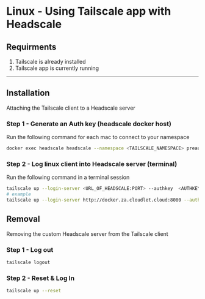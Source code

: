 # Linux - Using Tailscale app with Headscale

## Requirments

1. Tailscale is already installed
2. Tailscale app is currently running

---

## Installation

Attaching the Tailscale client to a Headscale server

### Step 1 - Generate an Auth key (headscale docker host)

Run the following command for each mac to connect to your namespace

```bash
docker exec headscale headscale --namespace <TAILSCALE_NAMESPACE> preauthkeys create --reusable --expiration 24h
```

### Step 2 - Log linux client into Headscale server (terminal)

Run the following command in a terminal session

```bash
tailscale up --login-server <URL_OF_HEADSCALE:PORT> --authkey  <AUTHKEY_GENERATED_ON_HEADCSCALE_SERVER> --force-reauth
# example
tailscale up --login-server http://docker.za.cloudlet.cloud:8080 --authkey 23a6cd86968c00a79a220e48100efa144f7e7868c729dba7 --force-reauth
```

## Removal

Removing the custom Headscale server from the Tailscale client

### Step 1 - Log out

```bash
tailscale logout
```

### Step 2 - Reset & Log In

```bash
tailscale up --reset
```
